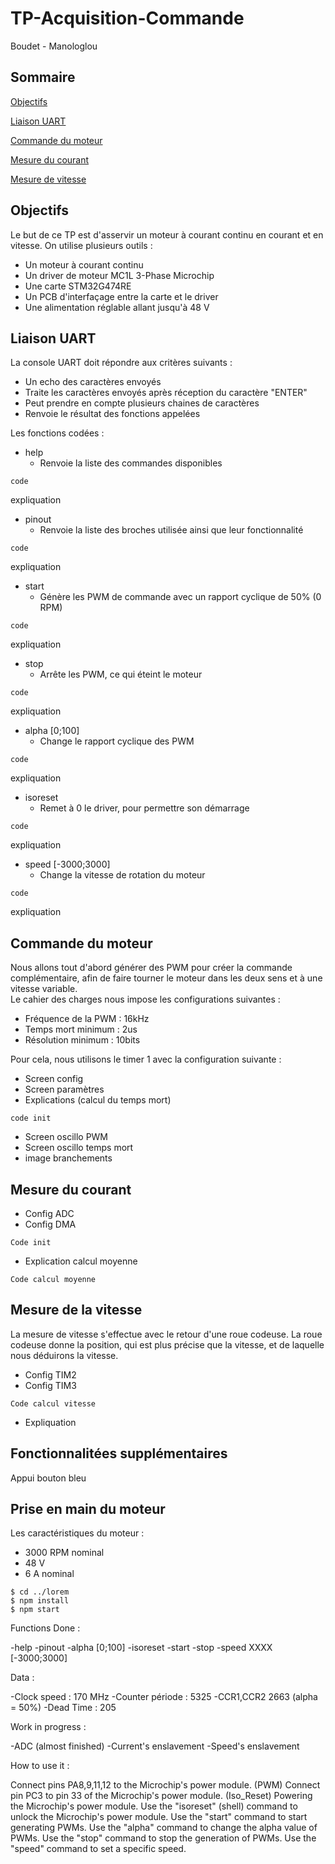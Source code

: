 # TP-Acquisition-Commande <br>
Boudet - Manologlou

## Sommaire
[Objectifs](#objectifs)

[Liaison UART](#liaison-uart)

[Commande du moteur](#commande-du-moteur)

[Mesure du courant](#mesure-du-courant)

[Mesure de vitesse](#mesure-de-vitesse)

## Objectifs
Le but de ce TP est d'asservir un moteur à courant continu en courant et en vitesse.
On utilise plusieurs outils :
* Un moteur à courant continu
* Un driver de moteur MC1L 3-Phase Microchip
* Une carte STM32G474RE
* Un PCB d'interfaçage entre la carte et le driver
* Une alimentation réglable allant jusqu'à 48 V

## Liaison UART
La console UART doit répondre aux critères suivants :
* Un echo des caractères envoyés
* Traite les caractères envoyés après réception du caractère "ENTER"
* Peut prendre en compte plusieurs chaines de caractères
* Renvoie le résultat des fonctions appelées

Les fonctions codées :
* help
  - Renvoie la liste des commandes disponibles
```
code
```
expliquation
* pinout
  - Renvoie la liste des broches utilisée ainsi que leur fonctionnalité
```
code
```
expliquation
* start
  - Génère les PWM de commande avec un rapport cyclique de 50% (0 RPM)
```
code
```
expliquation
* stop
  - Arrête les PWM, ce qui éteint le moteur
```
code
```
expliquation
* alpha [0;100]
  - Change le rapport cyclique des PWM
```
code
```
expliquation
* isoreset
  - Remet à 0 le driver, pour permettre son démarrage
```
code
```
expliquation
* speed [-3000;3000]
  - Change la vitesse de rotation du moteur
```
code
```
expliquation

## Commande du moteur
Nous allons tout d'abord générer des PWM pour créer la commande complémentaire, afin de faire tourner le moteur dans les deux sens et à une vitesse variable.<br>
Le cahier des charges nous impose les configurations suivantes :
* Fréquence de la PWM : 16kHz
* Temps mort minimum : 2us
* Résolution minimum : 10bits

Pour cela, nous utilisons le timer 1 avec la configuration suivante :
* Screen config
* Screen paramètres
* Explications (calcul du temps mort)
```
code init
```
* Screen oscillo PWM
* Screen oscillo temps mort
* image branchements

## Mesure du courant
* Config ADC
* Config DMA
```
Code init
```
* Explication calcul moyenne
```
Code calcul moyenne
```

## Mesure de la vitesse
La mesure de vitesse s'effectue avec le retour d'une roue codeuse. La roue codeuse donne la position, qui est plus précise que la vitesse, et de laquelle nous déduirons la vitesse.
* Config TIM2
* Config TIM3
```
Code calcul vitesse
```
* Expliquation

## Fonctionnalitées supplémentaires
Appui bouton bleu

## Prise en main du moteur
Les caractéristiques du moteur :
* 3000 RPM nominal
* 48 V
* 6 A nominal

```
$ cd ../lorem
$ npm install
$ npm start
```

Functions Done :

  -help
  -pinout
  -alpha [0;100]
  -isoreset
  -start
  -stop
  -speed XXXX [-3000;3000]

Data :

  -Clock speed : 170 MHz
  -Counter période : 5325
  -CCR1,CCR2 2663 (alpha = 50%)
  -Dead Time : 205

Work in progress :

  -ADC (almost finished)
  -Current's enslavement
  -Speed's enslavement

How to use it :

  Connect pins PA8,9,11,12 to the Microchip's power module. (PWM)
  Connect pin PC3 to pin 33 of the Microchip's power module. (Iso_Reset)
  Powering the Microchip's power module.
  Use the "isoreset" (shell) command to unlock the Microchip's power module.
  Use the "start" command to start generating PWMs.
  Use the "alpha" command to change the alpha value of PWMs.
  Use the "stop" command to stop the generation of PWMs.
  Use the "speed" command to set a specific speed.
